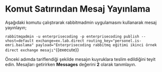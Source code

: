 # Komut Satırından Mesaj Yayınlama

Aşağıdaki komutu çalıştırarak rabbitmadmin uygulamasını kullanarak mesaj yayınlayın;

`rabbitmqadmin -u enterprisecoding -p enterprisecoding publish --vhost=default exchange=ex.lab.direct routing_key="personel.is-emri.baslama" payload="Enterprisecoding rabbitmq eğitimi ikinci örnek direct exchange mesajı"`{{execute}}

Önceki adımda tariflendiği şekilde mesajın kuyruklara teslim edildiğini teyit edin. Mesajları getirirken **Messages** değerini **2** olarak tanımlayın.